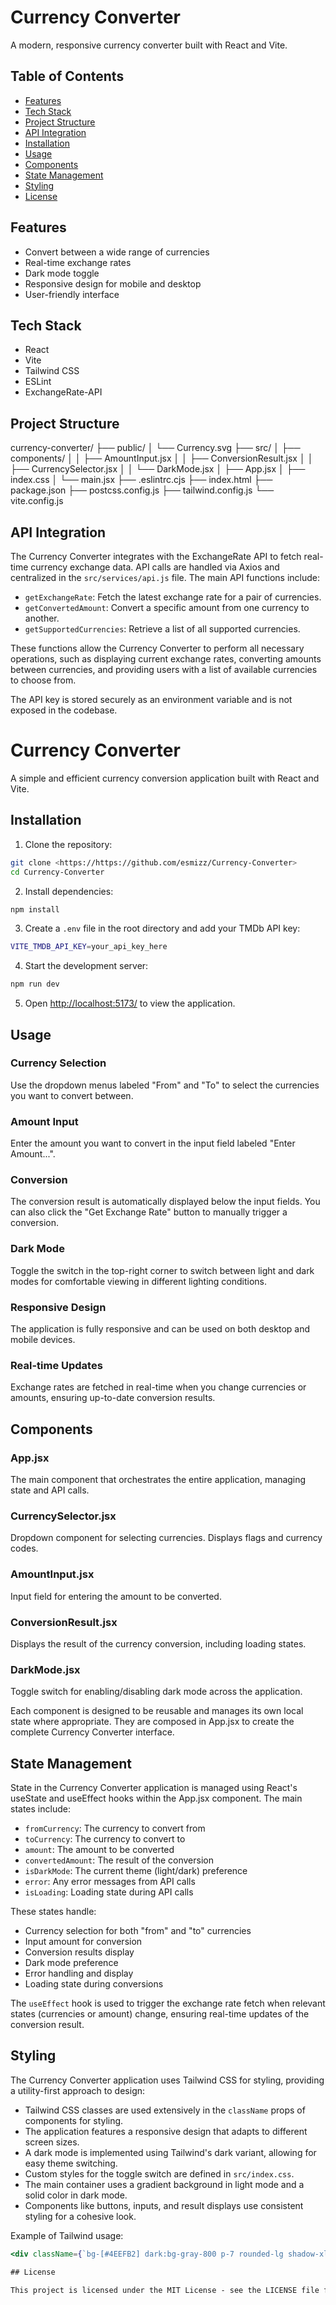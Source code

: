 # Currency Converter

A modern, responsive currency converter built with React and Vite.

## Table of Contents
- [Features](#features)
- [Tech Stack](#tech-stack)
- [Project Structure](#project-structure)
- [API Integration](#api-integration)
- [Installation](#installation)
- [Usage](#usage)
- [Components](#components)
- [State Management](#state-management)
- [Styling](#styling)
- [License](#license)

## Features
- Convert between a wide range of currencies
- Real-time exchange rates
- Dark mode toggle
- Responsive design for mobile and desktop
- User-friendly interface

## Tech Stack
- React 
- Vite
- Tailwind CSS
- ESLint
- ExchangeRate-API

## Project Structure

currency-converter/
├── public/
│   └── Currency.svg
├── src/
│   ├── components/
│   │   ├── AmountInput.jsx
│   │   ├── ConversionResult.jsx
│   │   ├── CurrencySelector.jsx
│   │   └── DarkMode.jsx
│   ├── App.jsx
│   ├── index.css
│   └── main.jsx
├── .eslintrc.cjs
├── index.html
├── package.json
├── postcss.config.js
├── tailwind.config.js
└── vite.config.js

## API Integration

The Currency Converter integrates with the ExchangeRate API to fetch real-time currency exchange data. API calls are handled via Axios and centralized in the `src/services/api.js` file. The main API functions include:

- `getExchangeRate`: Fetch the latest exchange rate for a pair of currencies.
- `getConvertedAmount`: Convert a specific amount from one currency to another.
- `getSupportedCurrencies`: Retrieve a list of all supported currencies.

These functions allow the Currency Converter to perform all necessary operations, such as displaying current exchange rates, converting amounts between currencies, and providing users with a list of available currencies to choose from.

The API key is stored securely as an environment variable and is not exposed in the codebase.

# Currency Converter

A simple and efficient currency conversion application built with React and Vite.

## Installation

1. Clone the repository:

```bash
git clone <https://https://github.com/esmizz/Currency-Converter>
cd Currency-Converter
```

2. Install dependencies:

```bash
npm install
```

3. Create a `.env` file in the root directory and add your TMDb API key:

```bash
VITE_TMDB_API_KEY=your_api_key_here
```

4. Start the development server:

```bash
npm run dev
```

5. Open <http://localhost:5173/> to view the application.


## Usage

### Currency Selection
Use the dropdown menus labeled "From" and "To" to select the currencies you want to convert between.

### Amount Input
Enter the amount you want to convert in the input field labeled "Enter Amount...".

### Conversion
The conversion result is automatically displayed below the input fields. You can also click the "Get Exchange Rate" button to manually trigger a conversion.

### Dark Mode
Toggle the switch in the top-right corner to switch between light and dark modes for comfortable viewing in different lighting conditions.

### Responsive Design
The application is fully responsive and can be used on both desktop and mobile devices.

### Real-time Updates
Exchange rates are fetched in real-time when you change currencies or amounts, ensuring up-to-date conversion results.

## Components

### App.jsx
The main component that orchestrates the entire application, managing state and API calls.

### CurrencySelector.jsx
Dropdown component for selecting currencies. Displays flags and currency codes.

### AmountInput.jsx
Input field for entering the amount to be converted.

### ConversionResult.jsx
Displays the result of the currency conversion, including loading states.

### DarkMode.jsx
Toggle switch for enabling/disabling dark mode across the application.

Each component is designed to be reusable and manages its own local state where appropriate. They are composed in App.jsx to create the complete Currency Converter interface.

## State Management

State in the Currency Converter application is managed using React's useState and useEffect hooks within the App.jsx component. The main states include:

- `fromCurrency`: The currency to convert from
- `toCurrency`: The currency to convert to
- `amount`: The amount to be converted
- `convertedAmount`: The result of the conversion
- `isDarkMode`: The current theme (light/dark) preference
- `error`: Any error messages from API calls
- `isLoading`: Loading state during API calls

These states handle:

- Currency selection for both "from" and "to" currencies
- Input amount for conversion
- Conversion results display
- Dark mode preference
- Error handling and display
- Loading state during conversions

The `useEffect` hook is used to trigger the exchange rate fetch when relevant states (currencies or amount) change, ensuring real-time updates of the conversion result.

## Styling

The Currency Converter application uses Tailwind CSS for styling, providing a utility-first approach to design:

- Tailwind CSS classes are used extensively in the `className` props of components for styling.
- The application features a responsive design that adapts to different screen sizes.
- A dark mode is implemented using Tailwind's dark variant, allowing for easy theme switching.
- Custom styles for the toggle switch are defined in `src/index.css`.
- The main container uses a gradient background in light mode and a solid color in dark mode.
- Components like buttons, inputs, and result displays use consistent styling for a cohesive look.

Example of Tailwind usage:

```jsx
<div className={`bg-[#4EEFB2] dark:bg-gray-800 p-7 rounded-lg shadow-xl max-w-md w-full transition-all duration-300`}>

## License

This project is licensed under the MIT License - see the LICENSE file for details.



